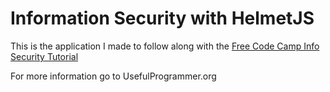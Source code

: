 # Information Security with HelmetJS

This is the application I made to follow along with the [Free Code Camp Info Security Tutorial](https://www.freecodecamp.org/learn/information-security/information-security-with-helmetjs/)

For more information go to UsefulProgrammer.org
